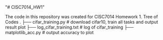 "# CISC7014_HW1" 

The code in this repository was created for CISC7014 Homework 1.
Tree of Codes
.
├── cifar_training.py   # download cifar10, train all tasks and output result plot
├── log_cifar_training.txt  # log of cifar_training
├── matplotlib_acc.py  # output accuracy to plot